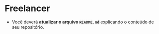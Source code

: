 # Freelancer


* Você deverá **atualizar o arquivo `README.md`** explicando o conteúdo de seu repositório.


